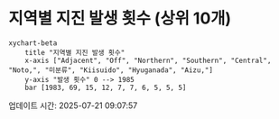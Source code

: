 # 지역별 지진 발생 횟수 (상위 10개)

```mermaid
xychart-beta
    title "지역별 지진 발생 횟수"
    x-axis ["Adjacent", "Off", "Northern", "Southern", "Central", "Noto,", "미분류", "Kiisuido", "Hyuganada", "Aizu,"]
    y-axis "발생 횟수" 0 --> 1985
    bar [1983, 69, 15, 12, 7, 7, 6, 5, 5, 5]
```

업데이트 시간: 2025-07-21 09:07:57
